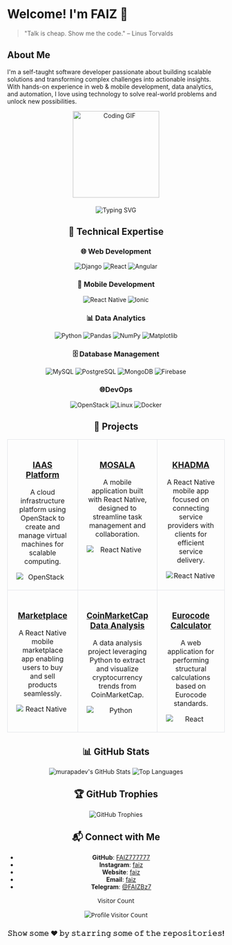#  Welcome! I'm  FAIZ  🖖

> "Talk is cheap. Show me the code." – Linus Torvalds

## About Me
I'm a self-taught software developer passionate about building scalable solutions and transforming complex challenges into actionable insights. With hands-on experience in web & mobile development, data analytics, and automation, I love using technology to solve real-world problems and unlock new possibilities.

<div align="center">
  <img src="https://media.giphy.com/media/13HgwGsXF0aiGY/giphy.gif" alt="Coding GIF" width="200"/>
</div>
<div align="center" style="margin-top: 20px;">
  <img src="https://readme-typing-svg.demolab.com?font=Fira+Code&size=22&pause=1000&color=F7DF1E&center=true&vCenter=true&width=435&lines=Passionate+About+Code;Always+Learning;Keep+Calm+and+Code+On" alt="Typing SVG" />
</div>


<div align="center">

## 🔧 Technical Expertise
<div align="center">

### 🌐 Web Development
<p>
  <img src="https://img.shields.io/badge/Django-%23092E20.svg?style=flat&logo=django&logoColor=white" alt="Django" />
  <img src="https://img.shields.io/badge/React-%2361DAFB.svg?style=flat&logo=react&logoColor=black" alt="React" />
  <img src="https://img.shields.io/badge/Angular-%23DD0031.svg?style=flat&logo=angular&logoColor=white" alt="Angular" />
</p>

### 📱 Mobile Development
<p>
  <img src="https://img.shields.io/badge/React%20Native-%2361DAFB.svg?style=flat&logo=react" alt="React Native" />
  <img src="https://img.shields.io/badge/Ionic-%233880FF.svg?style=flat&logo=ionic&logoColor=white" alt="Ionic" />
</p>

### 📊 Data Analytics
<p>
  <img src="https://img.shields.io/badge/Python-%233776AB.svg?style=flat&logo=python&logoColor=white" alt="Python" />
  <img src="https://img.shields.io/badge/Pandas-%23150458.svg?style=flat&logo=pandas&logoColor=white" alt="Pandas" />
  <img src="https://img.shields.io/badge/NumPy-%23013243.svg?style=flat&logo=numpy&logoColor=white" alt="NumPy" />
  <img src="https://img.shields.io/badge/Matplotlib-%2344A833.svg?style=flat&logo=plotly&logoColor=white" alt="Matplotlib" />
</p>

### 🗄️ Database Management
<p>
  <img src="https://img.shields.io/badge/MySQL-%234479A1.svg?style=flat&logo=mysql&logoColor=white" alt="MySQL" />
  <img src="https://img.shields.io/badge/PostgreSQL-%234169E1.svg?style=flat&logo=postgresql&logoColor=white" alt="PostgreSQL" />
  <img src="https://img.shields.io/badge/MongoDB-%2347A248.svg?style=flat&logo=mongodb&logoColor=white" alt="MongoDB" />
  <img src="https://img.shields.io/badge/Firebase-%23FFCA28.svg?style=flat&logo=firebase&logoColor=black" alt="Firebase" />
</p>

### 🌐DevOps
<p>
  <img src="https://img.shields.io/badge/OpenStack-%23ED1944.svg?style=flat&logo=openstack&logoColor=white" alt="OpenStack" />
  <img src="https://img.shields.io/badge/Linux-%23FCC624.svg?style=flat&logo=linux&logoColor=black" alt="Linux" />
  <img src="https://img.shields.io/badge/Docker-%232496ED.svg?style=flat&logo=docker&logoColor=white" alt="Docker" />
</p>

</div>

## 📌 Projects

<!-- Use table-layout: fixed and a fixed width to ensure consistent column sizes -->
<table align="center" style="table-layout: fixed; width: 100%;">
  <!-- First row of projects -->
  <tr>
    <td style="width: 33%; max-width: 33%; min-width: 33%; vertical-align: top; border: 1px solid #e1e4e8; border-radius: 10px; padding: 20px; text-align: center; word-wrap: break-word; white-space: normal;">
      <h3><a href="#">IAAS Platform</a></h3>
      <p>A cloud infrastructure platform using OpenStack to create and manage virtual machines for scalable computing.</p>
      <img style="display: block; margin: 0 auto;" src="https://img.shields.io/badge/OpenStack-%23ED1944.svg?style=flat&logo=openstack&logoColor=white" alt="OpenStack">
    </td>
    <td style="width: 33%; max-width: 33%; min-width: 33%; vertical-align: top; border: 1px solid #e1e4e8; border-radius: 10px; padding: 20px; text-align: center; word-wrap: break-word; white-space: normal;">
      <h3><a href="#">MOSALA</a></h3>
      <p>A mobile application built with React Native, designed to streamline task management and collaboration.</p>
      <img style="display: block; margin: 0 auto;" src="https://img.shields.io/badge/React%20Native-%2361DAFB.svg?style=flat&logo=react" alt="React Native">
    </td>
    <td style="width: 33%; max-width: 33%; min-width: 33%; vertical-align: top; border: 1px solid #e1e4e8; border-radius: 10px; padding: 20px; text-align: center; word-wrap: break-word; white-space: normal;">
      <h3><a href="#">KHADMA</a></h3>
      <p>A React Native mobile app focused on connecting service providers with clients for efficient service delivery.</p>
      <img style="display: block; margin: 0 auto;" src="https://img.shields.io/badge/React%20Native-%2361DAFB.svg?style=flat&logo=react" alt="React Native">
    </td>
  </tr>
  <!-- Second row of projects -->
  <tr>
    <td style="width: 33%; max-width: 33%; min-width: 33%; vertical-align: top; border: 1px solid #e1e4e8; border-radius: 10px; padding: 20px; text-align: center; word-wrap: break-word; white-space: normal;">
      <h3><a href="#">Marketplace</a></h3>
      <p>A React Native mobile marketplace app enabling users to buy and sell products seamlessly.</p>
      <img style="display: block; margin: 0 auto;" src="https://img.shields.io/badge/React%20Native-%2361DAFB.svg?style=flat&logo=react" alt="React Native">
    </td>
    <td style="width: 33%; max-width: 33%; min-width: 33%; vertical-align: top; border: 1px solid #e1e4e8; border-radius: 10px; padding: 20px; text-align: center; word-wrap: break-word; white-space: normal;">
      <h3><a href="#">CoinMarketCap Data Analysis</a></h3>
      <p>A data analysis project leveraging Python to extract and visualize cryptocurrency trends from CoinMarketCap.</p>
      <img style="display: block; margin: 0 auto;" src="https://img.shields.io/badge/Python-%233776AB.svg?style=flat&logo=python&logoColor=white" alt="Python">
    </td>
    <td style="width: 33%; max-width: 33%; min-width: 33%; vertical-align: top; border: 1px solid #e1e4e8; border-radius: 10px; padding: 20px; text-align: center; word-wrap: break-word; white-space: normal;">
      <h3><a href="#">Eurocode Calculator</a></h3>
      <p>A web application for performing structural calculations based on Eurocode standards.</p>
      <img style="display: block; margin: 0 auto;" src="https://img.shields.io/badge/React-%2361DAFB.svg?style=flat&logo=react&logoColor=black" alt="React">
    </td>
  </tr>
</table>

## 📊 GitHub Stats
<div align="center">
  <img src="https://github-readme-stats.vercel.app/api?username=murapadev&show_icons=true&theme=radical" alt="murapadev's GitHub Stats" />
  <img src="https://github-readme-stats.vercel.app/api/top-langs/?username=murapadev&layout=compact&theme=radical" alt="Top Languages" />
</div>

## 🏆 GitHub Trophies
<div align="center">
  <img src="https://github-profile-trophy.vercel.app/?username=murapadev&theme=radical" alt="GitHub Trophies" />
</div>

## 📬 Connect with Me
- **GitHub**: [FAIZ777777](https://github.com/FAIZ777777)  
- **Instagram**: [faiz](https://www.instagram.com/faiz_bouziane/)
- **Website**: [faiz](faizbz.onrender.com)  
- **Email**: [faiz](servfaiz@gmail.com)
- **Telegram**: [@FAIZBz7](https://telegram.me/BouzianeFaiz)

<div align="center" style="font-family: 'Segoe UI', Tahoma, Geneva, Verdana, sans-serif;">
  <p>Visitor Count</p>
  <img src="https://profile-counter.glitch.me/murapadev/count.svg" alt="Profile Visitor Count" />
</div>

<!-- Fun Gimmicks -->

### 𝚂𝚑𝚘𝚠 𝚜𝚘𝚖𝚎 ❤️ 𝚋𝚢 𝚜𝚝𝚊𝚛𝚛𝚒𝚗𝚐 𝚜𝚘𝚖𝚎 𝚘𝚏 𝚝𝚑𝚎 𝚛𝚎𝚙𝚘𝚜𝚒𝚝𝚘𝚛𝚒𝚎𝚜!

